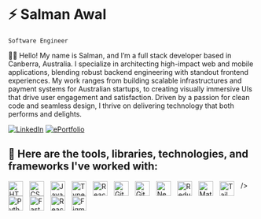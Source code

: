 # :zap: Salman Awal

`Software Engineer`

👨🏽 Hello! My name is Salman, and I’m a full stack developer based in Canberra, Australia. I specialize in architecting high-impact web and mobile applications, blending robust backend engineering with standout frontend experiences. My work ranges from building scalable infrastructures and payment systems for Australian startups, to creating visually immersive UIs that drive user engagement and satisfaction. Driven by a passion for clean code and seamless design, I thrive on delivering technology that both performs and delights.

[![LinkedIn](https://img.shields.io/badge/LinkedIn-0077B5?style=for-the-badge&logo=linkedin&logoColor=white)](https://www.linkedin.com/in/salman-awal/)
[![ePortfolio](https://img.shields.io/badge/ePortfolio-red?style=for-the-badge&logo=google-chrome&logoColor=white)](https://www.salmanawal.com/)


## :hammer: Here are the tools, libraries, technologies, and frameworks I've worked with:
<img align="left" alt="HTML" width="30px" style="padding-right:10px;" src="https://cdn.jsdelivr.net/gh/devicons/devicon/icons/html5/html5-plain.svg" />
<img align="left" alt="CSS" width="30px" style="padding-right:10px;" src="https://cdn.jsdelivr.net/gh/devicons/devicon/icons/css3/css3-plain.svg" />
<img align="left" alt="JavaScript" width="30px" style="padding-right:10px;" src="https://cdn.jsdelivr.net/gh/devicons/devicon/icons/javascript/javascript-plain.svg" />
<img align="left" alt="TypeScript" width="30px" style="padding-right:10px;" src="https://cdn.jsdelivr.net/gh/devicons/devicon/icons/typescript/typescript-plain.svg" />
<img align="left" alt="React" width="30px" style="padding-right:10px;" src="https://cdn.jsdelivr.net/gh/devicons/devicon/icons/react/react-original.svg" />
<img align="left" alt="GitHub" width="30px" style="padding-right:10px;" src="https://cdn.jsdelivr.net/gh/devicons/devicon/icons/github/github-original.svg" />
<img align="left" alt="Git" width="30px" style="padding-right:10px;" src="https://cdn.jsdelivr.net/gh/devicons/devicon/icons/git/git-original.svg" />
<img align="left" alt="Next.js" width="30px" style="padding-right:10px;" src="https://cdn.jsdelivr.net/gh/devicons/devicon/icons/nextjs/nextjs-original.svg" />
<img align="left" alt="Redux" width="30px" style="padding-right:10px;" src="https://cdn.jsdelivr.net/gh/devicons/devicon/icons/redux/redux-original.svg" />
<img align="left" alt="MaterialUI" width="30px" style="padding-right:10px;" src="https://cdn.jsdelivr.net/gh/devicons/devicon/icons/materialui/materialui-plain.svg" />
<img align="left" alt="Tailwind" width="30px" style="padding-right:10px;" src="https://www.vectorlogo.zone/logos/tailwindcss/tailwindcss-icon.svg" />
<img align="left" alt="Python" width="30px" style="padding-right:10px;" src="https://s3.dualstack.us-east-2.amazonaws.com/pythondotorg-assets/media/files/python-logo-only.svg" />
<img align="left" alt="FastAPI" width="30px" style="padding-right:10px;" <svg xmlns="http://www.w3.org/2000/svg" viewBox="0 0 128 128"><path d="M56.813 127.586c-1.903-.227-3.899-.52-4.434-.652a48.078 48.078 0 00-2.375-.5 36.042 36.042 0 01-2.703-.633c-4.145-1.188-4.442-1.285-7.567-2.563-2.875-1.172-8.172-3.91-9.984-5.156-.496-.344-.96-.621-1.031-.621-.07 0-1.23-.816-2.578-1.813-8.57-6.343-15.004-14.043-19.653-23.527-.8-1.629-1.453-3.074-1.453-3.21 0-.134-.144-.505-.32-.817-.363-.649-.88-2.047-1.297-3.492a20.047 20.047 0 00-.625-1.813c-.195-.46-.352-1.02-.352-1.246 0-.227-.195-.965-.433-1.645-.238-.675-.43-1.472-.43-1.77 0-.296-.187-1.32-.418-2.276C.598 73.492 0 67.379 0 63.953c0-3.422.598-9.535 1.16-11.894.23-.957.418-2 .418-2.32 0-.321.145-.95.32-1.4.18-.448.41-1.253.516-1.788.11-.535.36-1.457.563-2.055l.59-1.726c.433-1.293.835-2.387 1.027-2.813.11-.238.539-1.21.957-2.16.676-1.535 2.125-4.43 2.972-5.945.309-.555.426-.739 2.098-3.352 2.649-4.148 7.176-9.309 11.39-12.988 1.485-1.297 6.446-5.063 6.669-5.063.062 0 .53-.281 1.043-.625 1.347-.902 2.668-1.668 4.39-2.531a53.06 53.06 0 001.836-.953c.285-.164.82-.41 3.567-1.64.605-.27 1.257-.516 3.136-1.173.414-.144 1.246-.449 1.84-.672.598-.222 1.301-.406 1.563-.406.258 0 .937-.18 1.508-.402.57-.223 1.605-.477 2.304-.563.696-.082 1.621-.277 2.055-.43.43-.148 1.61-.34 2.621-.425a72.572 72.572 0 003.941-.465c2.688-.394 8.532-.394 11.192 0a75.02 75.02 0 003.781.445c.953.079 2.168.278 2.703.442.535.16 1.461.36 2.055.433.594.079 1.594.325 2.222.551.63.23 1.344.414 1.59.414s.754.137 1.125.309c.375.168 1.168.449 1.766.625.594.18 1.613.535 2.27.797.652.261 1.527.605 1.945.761.77.29 6.46 3.137 7.234 3.622 6.281 3.917 9.512 6.476 13.856 10.964 5.238 5.414 8.715 10.57 12.254 18.16.25.536.632 1.329.851 1.758.215.434.395.942.395 1.13 0 .19.18.76.402 1.269.602 1.383 1.117 2.957 1.36 4.16.12.59.343 1.32.495 1.621.153.3.332 1.063.403 1.688.07.624.277 1.648.453 2.269 1.02 3.531 1.527 13.934.91 18.535-.183 1.367-.39 3.02-.46 3.672-.118 1.117-.708 4.004-1.212 5.945l-.52 2.055c-.98 3.957-3.402 9.594-6.359 14.809-1.172 2.07-5.101 7.668-5.843 8.324-.067.058-.399.45-.735.863-.336.418-1.414 1.586-2.39 2.594-4.301 4.441-7.77 7.187-13.86 10.969-.722.449-6.847 3.441-7.992 3.906-.594.238-1.586.64-2.203.89-.613.247-1.297.454-1.512.458-.215.003-.781.195-1.258.425-.476.23-1.082.422-1.351.426-.266.004-1.043.192-1.727.418-.683.23-1.633.477-2.11.55-.476.075-1.495.278-2.269.45-.773.172-3.11.508-5.187.746a59.06 59.06 0 01-13.945-.031zm4.703-12.5c.3-.234.609-.7.691-1.027.18-.723 29.234-58.97 29.781-59.7.461-.617.504-1.605.082-1.953-.222-.187-3.004-.246-10.43-.234-5.57.012-10.253.016-10.406.012-.226-.008-.273-3.73-.25-19.672.016-10.817-.035-19.766-.113-19.89-.078-.126-.383-.227-.68-.227-.418 0-.613.18-.87.808-.485 1.168-1.825 3.82-8.348 16.485a3554.569 3554.569 0 00-4.055 7.89c-1.156 2.262-2.98 5.813-4.047 7.89a8751.248 8751.248 0 00-8.598 16.759c-4.933 9.636-5.53 10.785-5.742 11.039-.41.496-.633 1.64-.402 2.07.21.394.629.41 11.043.394 5.953-.007 10.863.024 10.914.07.137.141.086 37.31-.055 38.196-.093.582-.031.89.235 1.156.46.461.586.457 1.25-.066zm0 0" fill="#049688"</svg> />
<img align="left" alt="React Native" width="30px" style="padding-right:10px;" src="https://raw.githubusercontent.com/kristerkari/react-native-svg-transformer/HEAD/images/react-native-logo.png" />
<img align="left" alt="Figma" width="30px" style="padding-right:10px;" src="https://upload.wikimedia.org/wikipedia/commons/thumb/3/33/Figma-logo.svg/1365px-Figma-logo.svg.png" />
